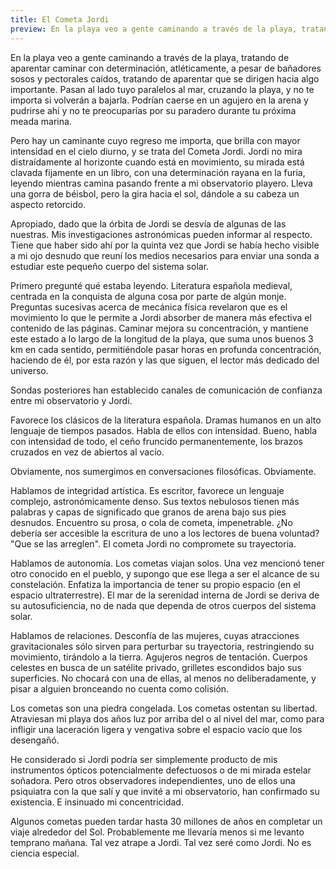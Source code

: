 ```yaml
---
title: El Cometa Jordi
preview: En la playa veo a gente caminando a través de la playa, tratando de aparentar caminar con determinación, atléticamente, a pesar de...
---
```


En la playa veo a gente caminando a través de la playa, tratando de aparentar caminar con determinación, atléticamente, a pesar de bañadores sosos y pectorales caídos, tratando de aparentar que se dirigen hacia algo importante. Pasan al lado tuyo paralelos al mar, cruzando la playa, y no te importa si volverán a bajarla. Podrían caerse en un agujero en la arena y pudrirse ahí y no te preocuparías por su paradero durante tu próxima meada marina.

Pero hay un caminante cuyo regreso me importa, que brilla con mayor intensidad en el cielo diurno, y se trata del Cometa Jordi. Jordi no mira distraídamente al horizonte cuando está en movimiento, su mirada está clavada fijamente en un libro, con una determinación rayana en la furia, leyendo mientras camina pasando frente a mi observatorio playero. Lleva una gorra de béisbol, pero la gira hacia el sol, dándole a su cabeza un aspecto retorcido.

Apropiado, dado que la órbita de Jordi se desvía de algunas de las nuestras. Mis investigaciones astronómicas pueden informar al respecto. Tiene que haber sido ahí por la quinta vez que Jordi se había hecho visible a mi ojo desnudo que reuní los medios necesarios para enviar una sonda a estudiar este pequeño cuerpo del sistema solar. 

Primero pregunté qué estaba leyendo. Literatura española medieval, centrada en la conquista de alguna cosa por parte de algún monje. Preguntas sucesivas acerca de mecánica física revelaron que es el movimiento lo que le permite a Jordi absorber de manera más efectiva el contenido de las páginas. Caminar mejora su concentración, y mantiene este estado a lo largo de la longitud de la playa, que suma unos buenos 3 km en cada sentido, permitiéndole pasar horas en profunda concentración, haciendo de él, por esta razón y las que siguen, el lector más dedicado del universo. 

Sondas posteriores han establecido canales de comunicación de confianza entre mi observatorio y Jordi.

Favorece los clásicos de la literatura española. Dramas humanos en un alto lenguaje de tiempos pasados. Habla de ellos con intensidad. Bueno, habla con intensidad de todo, el ceño fruncido permanentemente, los brazos cruzados en vez de abiertos al vacío. 

Obviamente, nos sumergimos en conversaciones filosóficas. Obviamente.

Hablamos de integridad artística. Es escritor, favorece un lenguaje complejo, astronómicamente denso. Sus textos nebulosos tienen más palabras y capas de significado que granos de arena bajo sus pies desnudos. Encuentro su prosa, o cola de cometa, impenetrable. ¿No debería ser accesible la escritura de uno a los lectores de buena voluntad? "Que se las arreglen". El cometa Jordi no compromete su trayectoria.

Hablamos de autonomía. Los cometas viajan solos. Una vez mencionó tener otro conocido en el pueblo, y supongo que ese llega a ser el alcance de su constelación. Enfatiza la importancia de tener su propio espacio (en el espacio ultraterrestre). El mar de la serenidad interna de Jordi se deriva de su autosuficiencia, no de nada que dependa de otros cuerpos del sistema solar.

Hablamos de relaciones. Desconfía de las mujeres, cuyas atracciones gravitacionales sólo sirven para perturbar su trayectoria, restringiendo su movimiento, tirándolo a la tierra. Agujeros negros de tentación. Cuerpos celestes en busca de un satélite privado, grilletes escondidos bajo sus superficies. No chocará con una de ellas, al menos no deliberadamente, y pisar a alguien bronceando no cuenta como colisión.

Los cometas son una piedra congelada. Los cometas ostentan su libertad. Atraviesan mi playa dos años luz por arriba del o al nivel del mar, como para infligir una laceración ligera y vengativa sobre el espacio vacío que los desengañó.

He considerado si Jordi podría ser simplemente producto de mis instrumentos ópticos potencialmente defectuosos o de mi mirada estelar soñadora. Pero otros observadores independientes, uno de ellos una psiquiatra con la que salí y que invité a mi observatorio, han confirmado su existencia. E insinuado mi concentricidad. 

Algunos cometas pueden tardar hasta 30 millones de años en completar un viaje alrededor del Sol. Probablemente me llevaría menos si me levanto temprano mañana. Tal vez atrape a Jordi. Tal vez seré como Jordi. No es ciencia especial.


